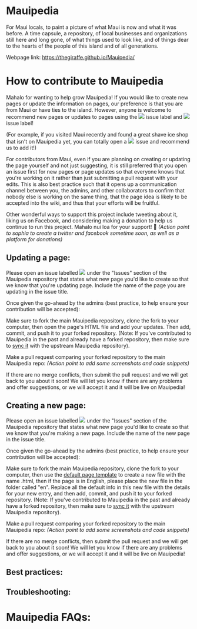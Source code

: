 # Mauipedia
For Maui locals, to paint a picture of what Maui is now and what it was before. A time capsule, a repository, of local businesses and organizations still here and long gone, of what things used to look like, and of things dear to the hearts of the people of this island and of all generations.

Webpage link: https://thegiraffe.github.io/Mauipedia/

# How to contribute to Mauipedia
Mahalo for wanting to help grow Mauipedia! If you would like to create new pages or update the information on pages, our preference is that you are from Maui or have ties to the island. However, anyone is welcome to recommend new pages or updates to pages using the ![](https://img.shields.io/badge/-update%20mauipedia%20page-%23b2f9a2) issue label and ![](https://img.shields.io/badge/-new%20mauipedia%20page-%23bfdadc) issue label! 

(For example, if you visited Maui recently and found a great shave ice shop that isn't on Mauipedia yet, you can totally open a ![](https://img.shields.io/badge/-new%20mauipedia%20page-%23bfdadc) issue and recommend us to add it!)

For contributors from Maui, even if you are planning on creating or updating the page yourself and not just suggesting, it is still preferred that you open an issue first for new pages or page updates so that everyone knows that you're working on it rather than just submitting a pull request with your edits. This is also best practice such that it opens up a communication channel between you, the admins, and other collaborators to confirm that nobody else is working on the same thing, that the page idea is likely to be accepted into the wiki, and thus that your efforts will be fruitful.

Other wonderful ways to support this project include tweeting about it, liking us on Facebook, and considering making a donation to help us continue to run this project. Mahalo nui loa for your support! 🌺 
_(Action point to sophia to create a twitter and facebook sometime soon, as well as a platform for donations)_

## Updating a page: 

Please open an issue labelled ![](https://img.shields.io/badge/-update%20mauipedia%20page-%23b2f9a2) under the "Issues" section of the Mauipedia repository that states what new page you'd like to create so that we know that you're updating page. Include the name of the page you are updating in the issue title.

Once given the go-ahead by the admins (best practice, to help ensure your contribution will be accepted):

Make sure to fork the main Mauipedia repository, clone the fork to your computer, then open the page's HTML file and add your updates. Then add, commit, and push it to your forked repository. (Note: If you've contributed to Mauipedia in the past and already have a forked repository, then make sure to [sync it](https://docs.github.com/en/free-pro-team@latest/github/collaborating-with-issues-and-pull-requests/syncing-a-fork) with the upstream Mauipedia repository).

Make a pull request comparing your forked repository to the main Mauipedia repo:
_(Action point to add some screenshots and code snippets)_

If there are no merge conflicts, then submit the pull request and we will get back to you about it soon! We will let you know if there are any problems and offer suggestions, or we will accept it and it will be live on Mauipedia!

## Creating a new page:
Please open an issue labelled ![](https://img.shields.io/badge/-new%20mauipedia%20page-%23bfdadc) under the "Issues" section of the Mauipedia repository that states what new page you'd like to create so that we know that you're making a new page. Include the name of the new page in the issue title.

Once given the go-ahead by the admins (best practice, to help ensure your contribution will be accepted):

Make sure to fork the main Mauipedia repository, clone the fork to your computer, then use the [default page template](https://github.com/TheGiraffe/Mauipedia/blob/master/contribute/defaultpagetemplate.html) to create a new file with the name <nameofpage>.html, then if the page is in English, please place the new file in the folder called "en". Replace all the default info in this new file with the details for your new entry, and then add, commit, and push it to your forked repository. (Note: If you've contributed to Mauipedia in the past and already have a forked repository, then make sure to [sync it](https://docs.github.com/en/free-pro-team@latest/github/collaborating-with-issues-and-pull-requests/syncing-a-fork) with the upstream Mauipedia repository).

Make a pull request comparing your forked repository to the main Mauipedia repo:
_(Action point to add some screenshots and code snippets)_

If there are no merge conflicts, then submit the pull request and we will get back to you about it soon! We will let you know if there are any problems and offer suggestions, or we will accept it and it will be live on Mauipedia!

## Best practices:

## Troubleshooting:

# Mauipedia FAQs:
